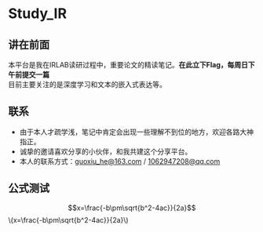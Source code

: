# Study_IR
## 讲在前面
本平台是我在IRLAB读研过程中，重要论文的精读笔记。**在此立下Flag，每周日下午前提交一篇**<br>
目前主要关注的是深度学习和文本的嵌入式表达等。

## 联系
* 由于本人才疏学浅，笔记中肯定会出现一些理解不到位的地方，欢迎各路大神指正。
* 诚挚的邀请喜欢分享的小伙伴，和我共建这个分享平台。
* 本人的联系方式：guoxiu_he@163.com / 1062947208@qq.com

## 公式测试
<script type="text/javascript" src="http://cdn.mathjax.org/mathjax/latest/MathJax.js?config=default"></script>
$$x=\frac{-b\pm\sqrt{b^2-4ac}}{2a}$$
\\(x=\frac{-b\pm\sqrt{b^2-4ac}}{2a}\\)
